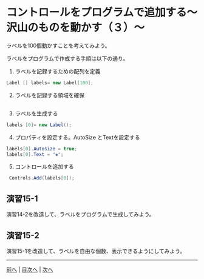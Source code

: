 # コントロールをプログラムで追加する～沢山のものを動かす（３）～
ラベルを100個動かすことを考えてみよう。

ラベルをプログラムで作成する手順は以下の通り。

1.	ラベルを記録するための配列を定義

```cs
Label [] labels= new Label[100];
```

2.	ラベルを記録する領域を確保

```cs

```

3.	ラベルを生成する

```cs
labels [0]= new Label();
```

4.	プロパティを設定する。AutoSize とTextを設定する

```cs
labels[0].Autosize = true;
labels[0].Text = "◆";
```

5.	コントロールを追加する

```cs
 Controls.Add(labels[0]);
```

## 演習15-1
演習14-2を改造して、ラベルをプログラムで生成してみよう。

## 演習15-2
演習15-1を改造して、ラベルを自由な個数、表示できるようにしてみよう。

---

[前へ](14.md) | [目次へ](README.md#%E7%9B%AE%E6%AC%A1) | [次へ](16.md)
